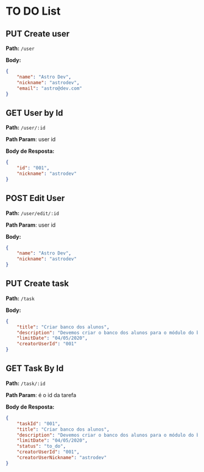 # TO DO List

## **PUT** Create user

**Path:** `/user`

**Body:**

```json
{
	"name": "Astro Dev",
	"nickname": "astrodev",
	"email": "astro@dev.com"
}
```

## **GET** User by Id
**Path:** `/user/:id`

**Path Param**: user id

**Body de Resposta:**

```json
{
	"id": "001",
	"nickname": "astrodev"
}
```

## **POST** Edit User
**Path:** `/user/edit/:id`

**Path Param**: user id

**Body:**

```json
{
	"name": "Astro Dev",
	"nickname": "astrodev"
}
```

## **PUT** Create task
**Path:** `/task`

**Body:**

```json
{
	"title": "Criar banco dos alunos",
	"description": "Devemos criar o banco dos alunos para o módulo do backend",
	"limitDate": "04/05/2020",
	"creatorUserId": "001"
}
```

## **GET** Task By Id

**Path:** `/task/:id`

**Path Param**: é o id da tarefa

**Body de Resposta:**

```json
{
	"taskId": "001",
	"title": "Criar banco dos alunos",
	"description": "Devemos criar o banco dos alunos para o módulo do backend",
	"limitDate": "04/05/2020",
	"status": "to_do",
	"creatorUserId": "001",
	"creatorUserNickname": "astrodev"
}
```